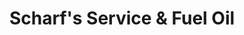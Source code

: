 ---
title: "Scharf's Service & Fuel Oil"
url: /centerline/scharfs-service-and-fuel-oil/
shop: convenience
---